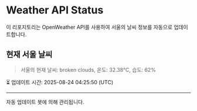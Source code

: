 
# Weather API Status

이 리포지토리는 OpenWeather API를 사용하여 서울의 날씨 정보를 자동으로 업데이트합니다.

## 현재 서울 날씨
> 서울의 현재 날씨: broken clouds, 온도: 32.38°C, 습도: 62%

⏳ 업데이트 시간: 2025-08-24 04:25:50 (UTC)

---
자동 업데이트 봇에 의해 관리됩니다.
